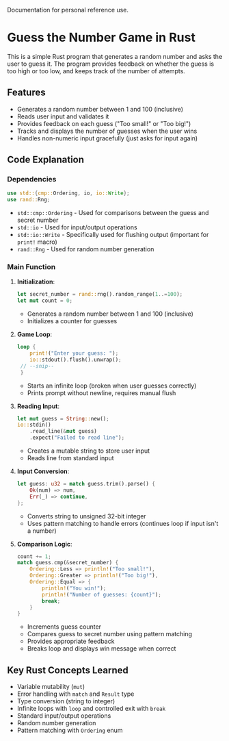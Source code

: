 Documentation for personal reference use.

# Guess the Number Game in Rust

This is a simple Rust program that generates a random number and asks the user to guess it. The program provides feedback on whether the guess is too high or too low, and keeps track of the number of attempts.

## Features

- Generates a random number between 1 and 100 (inclusive)
- Reads user input and validates it
- Provides feedback on each guess ("Too small!" or "Too big!")
- Tracks and displays the number of guesses when the user wins
- Handles non-numeric input gracefully (just asks for input again)

## Code Explanation

### Dependencies

```rust
use std::{cmp::Ordering, io, io::Write};
use rand::Rng;
```

- `std::cmp::Ordering` - Used for comparisons between the guess and secret number
- `std::io` - Used for input/output operations
- `std::io::Write` - Specifically used for flushing output (important for `print!` macro)
- `rand::Rng` - Used for random number generation

### Main Function

1. **Initialization**:
   ```rust
   let secret_number = rand::rng().random_range(1..=100);
   let mut count = 0;
   ```
   - Generates a random number between 1 and 100 (inclusive)
   - Initializes a counter for guesses

2. **Game Loop**:
   ```rust
   loop {
       print!("Enter your guess: ");
       io::stdout().flush().unwrap();
    // --snip--
    }
   ```
   - Starts an infinite loop (broken when user guesses correctly)
   - Prints prompt without newline, requires manual flush

3. **Reading Input**:
   ```rust
   let mut guess = String::new();
   io::stdin()
       .read_line(&mut guess)
       .expect("Failed to read line");
   ```
   - Creates a mutable string to store user input
   - Reads line from standard input

4. **Input Conversion**:
   ```rust
   let guess: u32 = match guess.trim().parse() {
       Ok(num) => num,
       Err(_) => continue,
   };
   ```
   - Converts string to unsigned 32-bit integer
   - Uses pattern matching to handle errors (continues loop if input isn't a number)

5. **Comparison Logic**:
   ```rust
   count += 1;
   match guess.cmp(&secret_number) {
       Ordering::Less => println!("Too small!"),
       Ordering::Greater => println!("Too big!"),
       Ordering::Equal => {
           println!("You win!");
           println!("Number of guesses: {count}");
           break;
       }
   }
   ```
   - Increments guess counter
   - Compares guess to secret number using pattern matching
   - Provides appropriate feedback
   - Breaks loop and displays win message when correct

## Key Rust Concepts Learned

- Variable mutability (`mut`)
- Error handling with `match` and `Result` type
- Type conversion (string to integer)
- Infinite loops with `loop` and controlled exit with `break`
- Standard input/output operations
- Random number generation
- Pattern matching with `Ordering` enum
